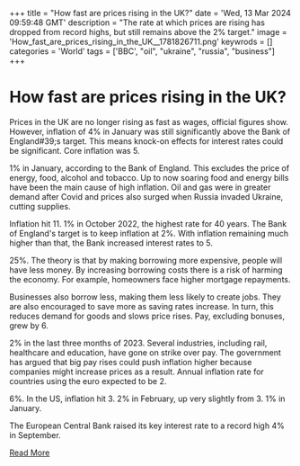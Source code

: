 +++
title = "How fast are prices rising in the UK?"
date = 'Wed, 13 Mar 2024 09:59:48 GMT'
description = "The rate at which prices are rising has dropped from record highs, but still remains above the 2% target."
image = 'How_fast_are_prices_rising_in_the_UK__1781826711.png'
keywrods =  []
categories = 'World'
tags = ['BBC', "oil", "ukraine", "russia", "business"]
+++

# How fast are prices rising in the UK?

Prices in the UK are no longer rising as fast as wages, official figures show.
However, inflation of 4% in January was still significantly above the Bank of England<bb>#39;s target.
This means knock-on effects for interest rates could be significant.
Core inflation was 5.

1% in January, according to the Bank of England.
This excludes the price of energy, food, alcohol and tobacco.
Up to now soaring food and energy bills have been the main cause of high inflation.
Oil and gas were in greater demand after Covid and prices also surged when Russia invaded Ukraine, cutting supplies.

Inflation hit 11.
1% in October 2022, the highest rate for 40 years.
The Bank of England's target is to keep inflation at 2%.
With inflation remaining much higher than that, the Bank increased interest rates to 5.

25%.
The theory is that by making borrowing more expensive, people will have less money.
By increasing borrowing costs there is a risk of harming the economy.
For example, homeowners face higher mortgage repayments.

Businesses also borrow less, making them less likely to create jobs.
They are also encouraged to save more as saving rates increase.
In turn, this reduces demand for goods and slows price rises.
Pay, excluding bonuses, grew by 6.

2% in the last three months of 2023.
Several industries, including rail, healthcare and education, have gone on strike over pay.
The government has argued that big pay rises could push inflation higher because companies might increase prices as a result.
Annual inflation rate for countries using the euro expected to be 2.

6%.
In the US, inflation hit 3.
2% in February, up very slightly from 3.
1% in January.

The European Central Bank raised its key interest rate to a record high 4% in September.


[Read More](https://www.bbc.co.uk/news/business-12196322)
